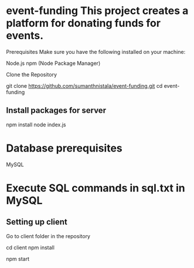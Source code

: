 # event-funding This project creates a platform for donating funds for events.
Prerequisites
Make sure you have the following installed on your machine:

Node.js
npm (Node Package Manager)

Clone the Repository

git clone https://github.com/sumanthnistala/event-funding.git
cd event-funding

## Install packages for server
npm install
node index.js

# Database prerequisites
MySQL

# Execute SQL commands in sql.txt in MySQL
## Setting up client

 Go to client folder in the repository

 cd client
 npm install

 npm start
